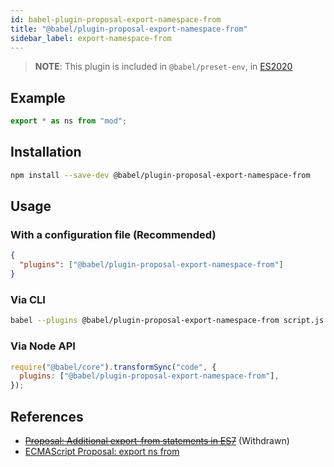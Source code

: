 ```yaml
---
id: babel-plugin-proposal-export-namespace-from
title: "@babel/plugin-proposal-export-namespace-from"
sidebar_label: export-namespace-from
---
```


> **NOTE**: This plugin is included in `@babel/preset-env`, in [ES2020](https://github.com/tc39/proposals/blob/master/finished-proposals.md)

## Example

```js title="JavaScript"
export * as ns from "mod";
```

## Installation

```sh title="Shell"
npm install --save-dev @babel/plugin-proposal-export-namespace-from
```

## Usage

### With a configuration file (Recommended)

```json title="babel.config.json"
{
  "plugins": ["@babel/plugin-proposal-export-namespace-from"]
}
```

### Via CLI

```sh title="Shell"
babel --plugins @babel/plugin-proposal-export-namespace-from script.js
```

### Via Node API

```js title="JavaScript"
require("@babel/core").transformSync("code", {
  plugins: ["@babel/plugin-proposal-export-namespace-from"],
});
```

## References

- ~~[Proposal: Additional export-from statements in ES7](https://github.com/leebyron/ecmascript-more-export-from)~~ (Withdrawn)
- [ECMAScript Proposal: export ns from](https://github.com/leebyron/ecmascript-export-ns-from)
